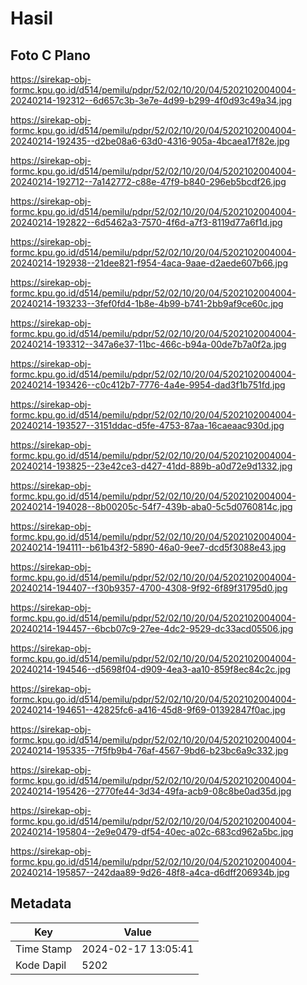 # Hasil

## Foto C Plano

https://sirekap-obj-formc.kpu.go.id/d514/pemilu/pdpr/52/02/10/20/04/5202102004004-20240214-192312--6d657c3b-3e7e-4d99-b299-4f0d93c49a34.jpg

https://sirekap-obj-formc.kpu.go.id/d514/pemilu/pdpr/52/02/10/20/04/5202102004004-20240214-192435--d2be08a6-63d0-4316-905a-4bcaea17f82e.jpg

https://sirekap-obj-formc.kpu.go.id/d514/pemilu/pdpr/52/02/10/20/04/5202102004004-20240214-192712--7a142772-c88e-47f9-b840-296eb5bcdf26.jpg

https://sirekap-obj-formc.kpu.go.id/d514/pemilu/pdpr/52/02/10/20/04/5202102004004-20240214-192822--6d5462a3-7570-4f6d-a7f3-8119d77a6f1d.jpg

https://sirekap-obj-formc.kpu.go.id/d514/pemilu/pdpr/52/02/10/20/04/5202102004004-20240214-192938--21dee821-f954-4aca-9aae-d2aede607b66.jpg

https://sirekap-obj-formc.kpu.go.id/d514/pemilu/pdpr/52/02/10/20/04/5202102004004-20240214-193233--3fef0fd4-1b8e-4b99-b741-2bb9af9ce60c.jpg

https://sirekap-obj-formc.kpu.go.id/d514/pemilu/pdpr/52/02/10/20/04/5202102004004-20240214-193312--347a6e37-11bc-466c-b94a-00de7b7a0f2a.jpg

https://sirekap-obj-formc.kpu.go.id/d514/pemilu/pdpr/52/02/10/20/04/5202102004004-20240214-193426--c0c412b7-7776-4a4e-9954-dad3f1b751fd.jpg

https://sirekap-obj-formc.kpu.go.id/d514/pemilu/pdpr/52/02/10/20/04/5202102004004-20240214-193527--3151ddac-d5fe-4753-87aa-16caeaac930d.jpg

https://sirekap-obj-formc.kpu.go.id/d514/pemilu/pdpr/52/02/10/20/04/5202102004004-20240214-193825--23e42ce3-d427-41dd-889b-a0d72e9d1332.jpg

https://sirekap-obj-formc.kpu.go.id/d514/pemilu/pdpr/52/02/10/20/04/5202102004004-20240214-194028--8b00205c-54f7-439b-aba0-5c5d0760814c.jpg

https://sirekap-obj-formc.kpu.go.id/d514/pemilu/pdpr/52/02/10/20/04/5202102004004-20240214-194111--b61b43f2-5890-46a0-9ee7-dcd5f3088e43.jpg

https://sirekap-obj-formc.kpu.go.id/d514/pemilu/pdpr/52/02/10/20/04/5202102004004-20240214-194407--f30b9357-4700-4308-9f92-6f89f31795d0.jpg

https://sirekap-obj-formc.kpu.go.id/d514/pemilu/pdpr/52/02/10/20/04/5202102004004-20240214-194457--6bcb07c9-27ee-4dc2-9529-dc33acd05506.jpg

https://sirekap-obj-formc.kpu.go.id/d514/pemilu/pdpr/52/02/10/20/04/5202102004004-20240214-194546--d5698f04-d909-4ea3-aa10-859f8ec84c2c.jpg

https://sirekap-obj-formc.kpu.go.id/d514/pemilu/pdpr/52/02/10/20/04/5202102004004-20240214-194651--42825fc6-a416-45d8-9f69-01392847f0ac.jpg

https://sirekap-obj-formc.kpu.go.id/d514/pemilu/pdpr/52/02/10/20/04/5202102004004-20240214-195335--7f5fb9b4-76af-4567-9bd6-b23bc6a9c332.jpg

https://sirekap-obj-formc.kpu.go.id/d514/pemilu/pdpr/52/02/10/20/04/5202102004004-20240214-195426--2770fe44-3d34-49fa-acb9-08c8be0ad35d.jpg

https://sirekap-obj-formc.kpu.go.id/d514/pemilu/pdpr/52/02/10/20/04/5202102004004-20240214-195804--2e9e0479-df54-40ec-a02c-683cd962a5bc.jpg

https://sirekap-obj-formc.kpu.go.id/d514/pemilu/pdpr/52/02/10/20/04/5202102004004-20240214-195857--242daa89-9d26-48f8-a4ca-d6dff206934b.jpg


## Metadata

| Key        | Value               |
| ---------- | ------------------- |
| Time Stamp | 2024-02-17 13:05:41 |
| Kode Dapil | 5202                |



